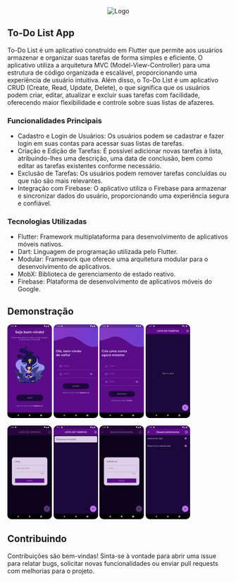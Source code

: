 <div align="center">
    <img src="https://dmf76jm51vpov.cloudfront.net/www2/images/main/2021/free-trial/EtoosIndia-Free-Trial.png" alt="Logo">
</div>

## To-Do List App

To-Do List é um aplicativo construído em Flutter que permite aos usuários armazenar e organizar suas tarefas de forma simples e eficiente. O aplicativo utiliza a arquitetura MVC (Model-View-Controller) para uma estrutura de código organizada e escalável, proporcionando uma experiência de usuário intuitiva. Além disso, o To-Do List é um aplicativo CRUD (Create, Read, Update, Delete), o que significa que os usuários podem criar, editar, atualizar e excluir suas tarefas com facilidade, oferecendo maior flexibilidade e controle sobre suas listas de afazeres.

### Funcionalidades Principais
- Cadastro e Login de Usuários: Os usuários podem se cadastrar e fazer login em suas contas para acessar suas listas de tarefas.
- Criação e Edição de Tarefas: É possível adicionar novas tarefas à lista, atribuindo-lhes uma descrição, uma data de conclusão, bem como editar as tarefas existentes conforme necessário.
- Exclusão de Tarefas: Os usuários podem remover tarefas concluídas ou que não são mais relevantes.
- Integração com Firebase: O aplicativo utiliza o Firebase para armazenar e sincronizar dados do usuário, proporcionando uma experiência segura e confiável.

### Tecnologias Utilizadas

- Flutter: Framework multiplataforma para desenvolvimento de aplicativos móveis nativos.
- Dart: Linguagem de programação utilizada pelo Flutter.
- Modular: Framework que oferece uma arquitetura modular para o desenvolvimento de aplicativos.
- MobX: Biblioteca de gerenciamento de estado reativo.
- Firebase: Plataforma de desenvolvimento de aplicativos móveis do Google.
## Demonstração

<p>
<img src="screenshot/Screenshot_Splash_Page.png" width="20%">
<img src="screenshot/Screenshot_Login_Page.png" width="20%">
<img src="screenshot/Screenshot_SignUp_Page.png" width="20%">
<img src="screenshot/Screenshot_Home_Page.png" width="20%">
</p>

<p>
<img src="screenshot/Screenshot_Add_Title.png" width="20%">
<img src="screenshot/Screenshot_Home_Page_2.png" width="20%">
<img src="screenshot/Screenshot_Add_Task.png" width="20%">
<img src="screenshot/Screenshot_List_Task.png" width="20%">
</p>

## Contribuindo

Contribuições são bem-vindas! Sinta-se à vontade para abrir uma issue para relatar bugs, solicitar novas funcionalidades ou enviar pull requests com melhorias para o projeto.